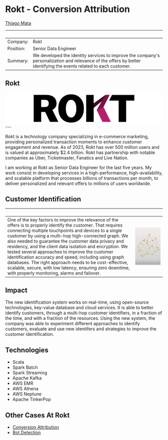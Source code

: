 # Rokt - Conversion Attribution

[Thiago Mata](./README.md)

| &nbsp;    | &nbsp;                                              |
|-----------|-----------------------------------------------------|
| Company:  | Rokt                                                |
| Position: | Senior Data Engineer                                |
| Summary:  | We developed the identity services to improve the company's personalization and relevance of the offers by better identifying the events related to each customer. |

##  Rokt

<div style="background-color: white; display: flex; justify-content: center; align-items: center; height: 100px;">
<img src="../img/rokt.svg" style="height:90px;"/>
</div>
---

Rokt is a technology company specializing in e-commerce marketing, providing personalized transaction moments to enhance customer engagement and revenue. As of 2023, Rokt has over 500 million users and is valued at approximately $2.4 billion. Rokt has partnership with notable companies as Uber, Ticketmaster, Fanatics and Live Nation.

I am working at Rokt as Senior Data Engineer for the last five years. My work consist in developing services in a high-performance, high-availability, and scalable platform that processes billions of transactions per month, to deliver personalized and relevant offers to millions of users worldwide.

## Customer Identification

| &nbsp; | &nbsp; |
|--------|--------|
| One of the key factors to improve the relevance of the offers is to properly identify the customer. That requires connecting multiple touchpoints and devices to a single customer by using a multi-hop high-connected graph. We also needed to guarantee the customer data privacy and residency, and the client data isolation and encryption. We tested several approaches to improve the customer identification accuracy and speed, including using graph databases. The right approach needs to be cost-effective, scalable, secure, with low latency, ensuring zero downtime, with properly monitoring, alarms and failover. | <img width="1000px" src="../img/identity.svg"> |

## Impact

The new identification system works on real-time, using open-source technologies, key-value database and cloud services. It is able to better identify customers, through a multi-hop customer identifiers, in a fraction of the time, and with a fraction of the resources. Using the new system, the company was able to experiment different approaches to identify customers, evaluate and use new identifers and strategies to improve the customer identification.

## Technologies

- Scala
- Spark Batch
- Spark Streaming
- Apache Kafka
- AWS EMR
- AWS Athena
- AWS Neptune
- Apache TinkerPop

## Other Cases At Rokt

- [Conversion Attribution](./rokt-attribution.md)
- [Bot Detection](./rokt-bot-detection.md)
